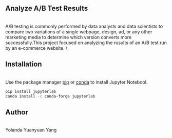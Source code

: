 ## Analyze A/B Test Results
\
A/B testing is commonly performed by data analysts and data scientists to compare two variations of a single webpage, design, ad, or any other marketing media to determine which version converts more successfully.This project focused on analyzing the rusults of an A/B test run by an e-commerce website. \

## Installation
\
Use the package manager [pip](https://jupyter.org/install) or [conda](https://jupyter.org/install) to install Jupyter Notebool. 
```bash 
pip install jupyterlab
conda install -c conda-forge jupyterlab
```
## Author
\
Yolanda Yuanyuan Yang


